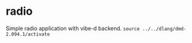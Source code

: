 # radio
Simple radio application with vibe-d backend.
```source ../../dlang/dmd-2.094.1/activate```
